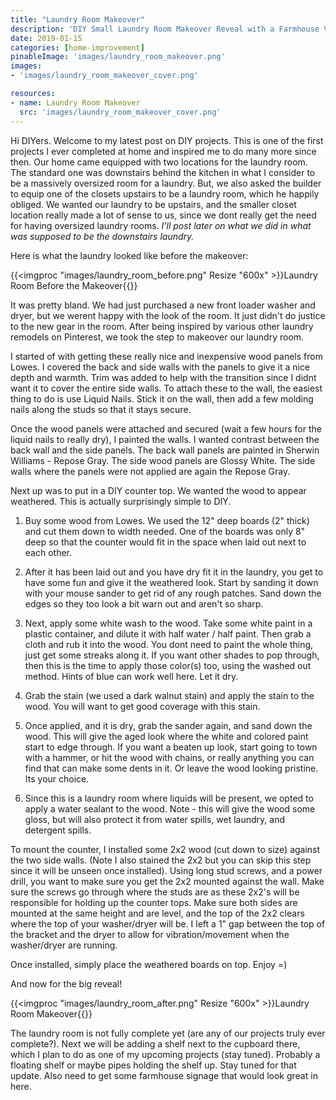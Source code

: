 ```yaml
---
title: "Laundry Room Makeover"
description: 'DIY Small Laundry Room Makeover Reveal with a Farmhouse Vibe and Wooden Countertop.'
date: 2019-01-15
categories: [home-improvement]
pinableImage: 'images/laundry_room_makeover.png'
images:
- 'images/laundry_room_makeover_cover.png'

resources:
- name: Laundry Room Makeover
  src: 'images/laundry_room_makeover_cover.png'
---
```


Hi DIYers.  Welcome to my latest post on DIY projects.  This is one of the first projects I ever completed at home and inspired me to do many more since then.  Our home came equipped with two locations for the laundry room.  The standard one was downstairs behind the kitchen in what I consider to be a massively oversized room for a laundry.  But, we also asked the builder to equip one of the closets upstairs to be a laundry room, which he happily obliged.  We wanted our laundry to be upstairs, and the smaller closet location really made a lot of sense to us, since we dont really get the need for having oversized laundry rooms.  _I'll post later on what we did in what was supposed to be the downstairs laundry._  

Here is what the laundry looked like before the makeover:


{{<imgproc "images/laundry_room_before.png" Resize "600x" >}}Laundry Room Before the Makeover{{</imgproc>}}


It was pretty bland.  We had just purchased a new front loader washer and dryer, but we werent happy with the look of the room.  It just didn't do justice to the new gear in the room.  After being inspired by various other laundry remodels on Pinterest, we took the step to makeover our laundry room.

I started of with getting these really nice and inexpensive wood panels from Lowes.  I covered the back and side walls with the panels to give it a nice depth and warmth.  Trim was added to help with the transition since I didnt want it to cover the entire side walls.  To attach these to the wall, the easiest thing to do is use Liquid Nails.  Stick it on the wall, then add a few molding nails along the studs so that it stays secure.

Once the wood panels were attached and secured (wait a few hours for the liquid nails to really dry), I painted the walls.  I wanted contrast between the back wall and the side panels.  The back wall panels are painted in Sherwin Williams - Repose Gray.  The side wood panels are Glossy White.  The side walls where the panels were not applied are again the Repose Gray.

Next up was to put in a DIY counter top.  We wanted the wood to appear weathered.  This is actually surprisingly simple to DIY.

1.  Buy some wood from Lowes.  We used the 12" deep boards (2" thick) and cut them down to width needed.  One of the boards was only 8" deep so that the counter would fit in the space when laid out next to each other.

2.  After it has been laid out and you have dry fit it in the laundry, you get to have some fun and give it the weathered look.  Start by sanding it down with your mouse sander to get rid of any rough patches.  Sand down the edges so they too look a bit warn out and aren't so sharp.

3.  Next, apply some white wash to the wood.  Take some white paint in a plastic container, and dilute it with half water / half paint.  Then grab a cloth and rub it into the wood.  You dont need to paint the whole thing, just get some streaks along it.  If you want other shades to pop through, then this is the time to apply those color(s) too, using the washed out method.  Hints of blue can work well here. Let it dry.

4.  Grab the stain (we used a dark walnut stain) and apply the stain to the wood.  You will want to get good coverage with this stain.  

5.  Once applied, and it is dry, grab the sander again, and sand down the wood.  This will give the aged look where the white and colored paint start to edge through.  If you want a beaten up look, start going to town with a hammer, or hit the wood with chains, or really anything you can find that can make some dents in it.  Or leave the wood looking pristine.  Its your choice.

6.  Since this is a laundry room where liquids will be present, we opted to apply a water sealant to the wood.  Note - this will give the wood some gloss, but will also protect it from water spills, wet laundry, and detergent spills.

To mount the counter, I installed some 2x2 wood (cut down to size) against the two side walls.  (Note I also stained the 2x2 but you can skip this step since it will be unseen once installed).  Using long stud screws, and a power drill, you want to make sure you get the 2x2 mounted against the wall.  Make sure the screws go through where the studs are as these 2x2's will be responsible for holding up the counter tops.  Make sure both sides are mounted at the same height and are level, and the top of the 2x2 clears where the top of your washer/dryer will be.  I left a 1" gap between the top of the bracket and the dryer to allow for vibration/movement when the washer/dryer are running.

Once installed, simply place the weathered boards on top.  Enjoy =)


And now for the big reveal!

{{<imgproc "images/laundry_room_after.png" Resize "600x" >}}Laundry Room Makeover{{</imgproc>}}


The laundry room is not fully complete yet (are any of our projects truly ever complete?).  Next we will be adding a shelf next to the cupboard there, which I plan to do as one of my upcoming projects (stay tuned). Probably a floating shelf or maybe pipes holding the shelf up.  Stay tuned for that update.  Also need to get some farmhouse signage that would look great in here.


